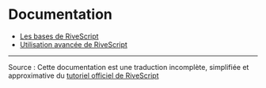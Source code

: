 # Documentation

- [Les bases de RiveScript](rivescript-base.html)
- [Utilisation avancée de RiveScript](rivescript-avance.html)


---

Source : Cette documentation est une traduction incomplète, simplifiée et approximative du [tutoriel officiel de RiveScript](https://www.rivescript.com/docs/tutorial)

